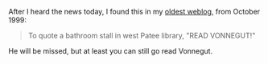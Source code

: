 <!--
.. title: Goodbye, Kurt Vonnegut
.. date: 2007/04/12 09:17
.. slug: goodbye-kurt-vonnegut
.. link:
.. description:
.. tags: books
-->


After I heard the news today, I found this in my [oldest weblog](http://web.pitas.com/mmc/), from October 1999:



> To quote a bathroom stall in west Patee library, "READ VONNEGUT!"



He will be missed, but at least you can still go read Vonnegut.
